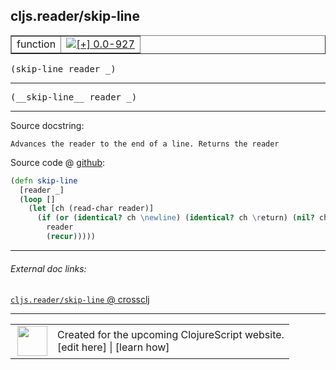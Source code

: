 ## cljs.reader/skip-line



 <table border="1">
<tr>
<td>function</td>
<td><a href="https://github.com/cljsinfo/cljs-api-docs/tree/0.0-927"><img valign="middle" alt="[+] 0.0-927" title="Added in 0.0-927" src="https://img.shields.io/badge/+-0.0--927-lightgrey.svg"></a> </td>
</tr>
</table>

<samp>(skip-line reader _)</samp><br>

---

 <samp>
(__skip-line__ reader _)<br>
</samp>

---





Source docstring:

```
Advances the reader to the end of a line. Returns the reader
```


Source code @ [github]():

```clj
(defn skip-line
  [reader _]
  (loop []
    (let [ch (read-char reader)]
      (if (or (identical? ch \newline) (identical? ch \return) (nil? ch))
        reader
        (recur)))))
```

<!--
Repo - tag - source tree - lines:

 <pre>

</pre>

-->

---



###### External doc links:

[`cljs.reader/skip-line` @ crossclj](http://crossclj.info/fun/cljs.reader.cljs/skip-line.html)<br>

---

 <table>
<tr><td>
<img valign="middle" align="right" width="48px" src="http://i.imgur.com/Hi20huC.png">
</td><td>
Created for the upcoming ClojureScript website.<br>
[edit here] | [learn how]
</td></tr></table>

[edit here]:https://github.com/cljsinfo/cljs-api-docs/blob/master/cljsdoc/cljs.reader/skip-line.cljsdoc
[learn how]:https://github.com/cljsinfo/cljs-api-docs/wiki/cljsdoc-files

<!--

This information was too distracting to show to readers, but I'll leave it
commented here since it is helpful to:

- pretty-print the data used to generate this document
- and show how to retrieve that data



The API data for this symbol:

```clj
{:ns "cljs.reader",
 :name "skip-line",
 :signature ["[reader _]"],
 :name-encode "skip-line",
 :history [["+" "0.0-927"]],
 :type "function",
 :full-name-encode "cljs.reader/skip-line",
 :source {:code "(defn skip-line\n  [reader _]\n  (loop []\n    (let [ch (read-char reader)]\n      (if (or (identical? ch \\newline) (identical? ch \\return) (nil? ch))\n        reader\n        (recur)))))",
          :title "Source code",
          :repo "clojurescript",
          :tag "r1.9.36",
          :filename "src/main/cljs/cljs/reader.cljs",
          :lines [89 96],
          :url "https://github.com/clojure/clojurescript/blob/r1.9.36/src/main/cljs/cljs/reader.cljs#L89-L96"},
 :usage ["(skip-line reader _)"],
 :full-name "cljs.reader/skip-line",
 :docstring "Advances the reader to the end of a line. Returns the reader",
 :cljsdoc-url "https://github.com/cljsinfo/cljs-api-docs/blob/master/cljsdoc/cljs.reader/skip-line.cljsdoc"}

```

Retrieve the API data for this symbol:

```clj
;; from Clojure REPL
(require '[clojure.edn :as edn])
(-> (slurp "https://raw.githubusercontent.com/cljsinfo/cljs-api-docs/catalog/cljs-api.edn")
    (edn/read-string)
    (get-in [:symbols "cljs.reader/skip-line"]))
```

-->

